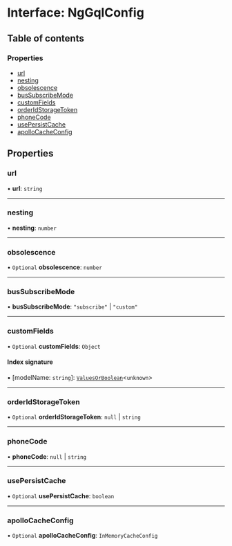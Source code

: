 # Interface: NgGqlConfig

## Table of contents

### Properties

- [url](NgGqlConfig.md#url)
- [nesting](NgGqlConfig.md#nesting)
- [obsolescence](NgGqlConfig.md#obsolescence)
- [busSubscribeMode](NgGqlConfig.md#bussubscribemode)
- [customFields](NgGqlConfig.md#customfields)
- [orderIdStorageToken](NgGqlConfig.md#orderidstoragetoken)
- [phoneCode](NgGqlConfig.md#phonecode)
- [usePersistCache](NgGqlConfig.md#usepersistcache)
- [apolloCacheConfig](NgGqlConfig.md#apollocacheconfig)

## Properties

### url

• **url**: `string`

___

### nesting

• **nesting**: `number`

___

### obsolescence

• `Optional` **obsolescence**: `number`

___

### busSubscribeMode

• **busSubscribeMode**: ``"subscribe"`` \| ``"custom"``

___

### customFields

• `Optional` **customFields**: `Object`

#### Index signature

▪ [modelName: `string`]: [`ValuesOrBoolean`](../README.md#valuesorboolean)<`unknown`\>

___

### orderIdStorageToken

• `Optional` **orderIdStorageToken**: ``null`` \| `string`

___

### phoneCode

• **phoneCode**: ``null`` \| `string`

___

### usePersistCache

• `Optional` **usePersistCache**: `boolean`

___

### apolloCacheConfig

• `Optional` **apolloCacheConfig**: `InMemoryCacheConfig`

